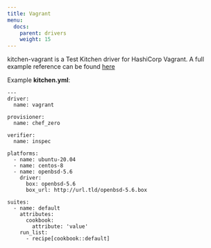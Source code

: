 ```yaml
---
title: Vagrant
menu:
  docs:
    parent: drivers
    weight: 15
---
```


kitchen-vagrant is a Test Kitchen driver for HashiCorp Vagrant. A full example reference can be found [here](https://github.com/test-kitchen/kitchen-vagrant/blob/master/example/kitchen.vagrant.yml)

Example **kitchen.yml**:

```
---
driver:
  name: vagrant

provisioner:
  name: chef_zero

verifier:
  name: inspec

platforms:
  - name: ubuntu-20.04
  - name: centos-8
  - name: openbsd-5.6
    driver:
      box: openbsd-5.6
      box_url: http://url.tld/openbsd-5.6.box

suites:
  - name: default
    attributes:
      cookbook:
        attribute: 'value'
    run_list:
      - recipe[cookbook::default]
```
